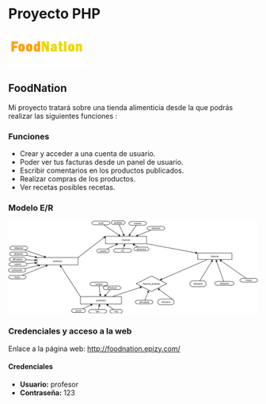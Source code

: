 # Proyecto PHP
<img src="img/logo.png"/>

## FoodNation

Mi proyecto tratará sobre una tienda alimenticia desde la que podrás realizar las siguientes funciones : 
### Funciones
- Crear y acceder a una cuenta de usuario.
- Poder ver tus facturas desde un panel de usuario.
- Escribir comentarios en los productos publicados.
- Realizar compras de los productos.
- Ver recetas posibles recetas.
### Modelo E/R
<img src="img/ER.png">

### Credenciales y acceso a la web
Enlace a la página web: <http://foodnation.epizy.com/>
#### Credenciales
- <b>Usuario:</b> profesor
- <b>Contraseña:</b> 123
